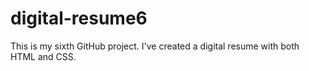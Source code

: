 # digital-resume6
This is my sixth GitHub project. I've created a digital resume with both HTML and CSS. 
